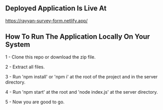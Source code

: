 ## Deployed Application Is Live At

https://rayyan-survey-form.netlify.app/

## How To Run The Application Locally On Your System

1 - Clone this repo or download the zip file.

2 - Extract all files.

3 - Run 'npm install' or 'npm i' at the root of the project and in the server directory.

4 - Run 'npm start' at the root and 'node index.js' at the server directory.

5 - Now you are good to go.
